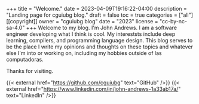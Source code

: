 +++
title = "Welcome."
date = 2023-04-09T19:16:22-04:00
description = "Landing page for cguiubg blog."
draft = false
toc = true
categories = ["all"]
[[copyright]]
  owner = "cguiubg blog"
  date = "2023"
  license = "cc-by-nc-sa-4.0"
+++
Welcome to my blog. I'm John Andrews. I am a software engineer developing what I think is cool. My intereststs include deep learning, compilers, and programming language design. This blog serves to be the place I write my opinions and thoughts on these topics and whatever else I'm into or working on, including my hobbies outside of las computadoras.

Thanks for visiting.

{{< external href="https://github.com/cguiubg" text="GitHub" />}} {{< external href="https://www.linkedin.com/in/john-andrews-1a33ab17a/" text="LinkedIn" />}}
